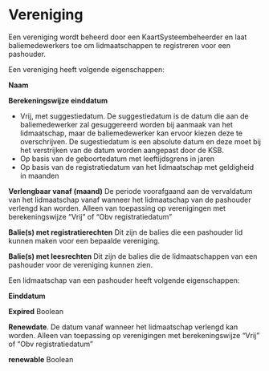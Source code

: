 ---
---

# Vereniging

Een vereniging wordt beheerd door een KaartSysteembeheerder en laat baliemedewerkers toe om lidmaatschappen te registreren voor een pashouder.

Een vereniging heeft volgende eigenschappen:

**Naam**

**Berekeningswijze einddatum**

* Vrij, met suggestiedatum. De suggestiedatum is de datum die aan de baliemedewerker zal gesuggereerd worden bij aanmaak van het lidmaatschap, maar de baliemedewerker kan ervoor kiezen deze te overschrijven. De sugestiedatum is een absolute datum en deze moet bij het verstrijken van de datum worden aangepast door de KSB.
* Op basis van de geboortedatum met leeftijdsgrens in jaren
* Op basis van de registratiedatum van het lidmaatschap met geldigheid in maanden

**Verlengbaar vanaf (maand)**
De periode voorafgaand aan de vervaldatum van het lidmaatschap vanaf wanneer het lidmaatschap van de pashouder verlengd kan worden. Alleen van toepassing op verenigingen met berekeningswijze “Vrij” of “Obv registratiedatum”

**Balie(s) met registratierechten**
Dit zijn de balies die een pashouder lid kunnen maken voor een bepaalde vereniging. 

**Balie(s) met leesrechten**
Dit zijn de balies die de lidmaatschappen van een pashouder voor de vereniging kunnen zien.

Een lidmaatschap van een pashouder heeft volgende eigenschappen:

**Einddatum**

**Expired**
Boolean

**Renewdate**.
De datum vanaf wanneer het lidmaatschap verlengd kan worden.
Alleen van toepassing op verenigingen met berekeningswijze “Vrij” of “Obv registratiedatum”

**renewable**
Boolean
